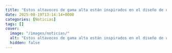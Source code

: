 ```yaml
---
title: "Estos altavoces de gama alta están inspirados en el diseño de un Lamborghini... y son casi igual de caros"
date: 2025-08-19T13:14:14+0000
categories: [Noticias]
tags: []
cover:
  image: "/images/noticias/"
  alt: "Estos altavoces de gama alta están inspirados en el diseño de un Lamborghini... y son casi igual de caros"
  hidden: false
---
```



